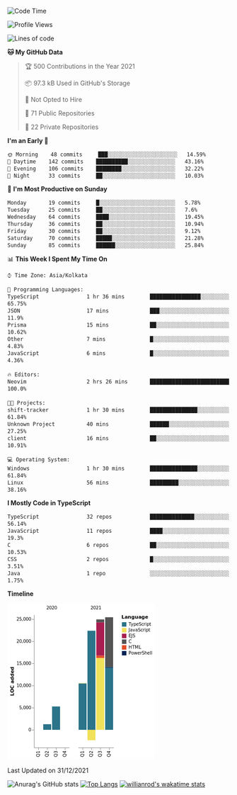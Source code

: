 <!--START_SECTION:waka-->
![Code Time](http://img.shields.io/badge/Code%20Time-101%20hrs%2026%20mins-blue)

![Profile Views](http://img.shields.io/badge/Profile%20Views-5-blue)

![Lines of code](https://img.shields.io/badge/From%20Hello%20World%20I%27ve%20Written-87%20Thousand%20lines%20of%20code-blue)

**🐱 My GitHub Data** 

> 🏆 500 Contributions in the Year 2021
 > 
> 📦 97.3 kB Used in GitHub's Storage 
 > 
> 🚫 Not Opted to Hire
 > 
> 📜 71 Public Repositories 
 > 
> 🔑 22 Private Repositories  
 > 
**I'm an Early 🐤** 

```text
🌞 Morning    48 commits     ███░░░░░░░░░░░░░░░░░░░░░░   14.59% 
🌆 Daytime    142 commits    ██████████░░░░░░░░░░░░░░░   43.16% 
🌃 Evening    106 commits    ████████░░░░░░░░░░░░░░░░░   32.22% 
🌙 Night      33 commits     ██░░░░░░░░░░░░░░░░░░░░░░░   10.03%

```
📅 **I'm Most Productive on Sunday** 

```text
Monday       19 commits     █░░░░░░░░░░░░░░░░░░░░░░░░   5.78% 
Tuesday      25 commits     ██░░░░░░░░░░░░░░░░░░░░░░░   7.6% 
Wednesday    64 commits     ████░░░░░░░░░░░░░░░░░░░░░   19.45% 
Thursday     36 commits     ██░░░░░░░░░░░░░░░░░░░░░░░   10.94% 
Friday       30 commits     ██░░░░░░░░░░░░░░░░░░░░░░░   9.12% 
Saturday     70 commits     █████░░░░░░░░░░░░░░░░░░░░   21.28% 
Sunday       85 commits     ██████░░░░░░░░░░░░░░░░░░░   25.84%

```


📊 **This Week I Spent My Time On** 

```text
⌚︎ Time Zone: Asia/Kolkata

💬 Programming Languages: 
TypeScript               1 hr 36 mins        ████████████████░░░░░░░░░   65.75% 
JSON                     17 mins             ███░░░░░░░░░░░░░░░░░░░░░░   11.9% 
Prisma                   15 mins             ██░░░░░░░░░░░░░░░░░░░░░░░   10.62% 
Other                    7 mins              █░░░░░░░░░░░░░░░░░░░░░░░░   4.83% 
JavaScript               6 mins              █░░░░░░░░░░░░░░░░░░░░░░░░   4.36%

🔥 Editors: 
Neovim                   2 hrs 26 mins       █████████████████████████   100.0%

🐱‍💻 Projects: 
shift-tracker            1 hr 30 mins        ███████████████░░░░░░░░░░   61.84% 
Unknown Project          40 mins             ██████░░░░░░░░░░░░░░░░░░░   27.25% 
client                   16 mins             ██░░░░░░░░░░░░░░░░░░░░░░░   10.91%

💻 Operating System: 
Windows                  1 hr 30 mins        ███████████████░░░░░░░░░░   61.84% 
Linux                    56 mins             █████████░░░░░░░░░░░░░░░░   38.16%

```

**I Mostly Code in TypeScript** 

```text
TypeScript               32 repos            ██████████████░░░░░░░░░░░   56.14% 
JavaScript               11 repos            ████░░░░░░░░░░░░░░░░░░░░░   19.3% 
C                        6 repos             ██░░░░░░░░░░░░░░░░░░░░░░░   10.53% 
CSS                      2 repos             █░░░░░░░░░░░░░░░░░░░░░░░░   3.51% 
Java                     1 repo              ░░░░░░░░░░░░░░░░░░░░░░░░░   1.75%

```


**Timeline**

![Chart not found](https://raw.githubusercontent.com/wise-introvert/wise-introvert/master/charts/bar_graph.png) 


 Last Updated on 31/12/2021
<!--END_SECTION:waka-->

![Anurag's GitHub stats](https://github-readme-stats.vercel.app/api?username=wise-introvert&count_private=true&show_icons=true)
[![Top Langs](https://github-readme-stats.vercel.app/api/top-langs/?username=wise-introvert&langs_count=10)](https://github.com/anuraghazra/github-readme-stats)
[![willianrod's wakatime stats](https://github-readme-stats.vercel.app/api/wakatime?username=wiseintrovert)](https://github.com/anuraghazra/github-readme-stats)
